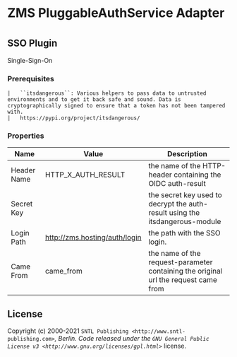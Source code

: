 # ZMS PluggableAuthService Adapter
#
## SSO Plugin
Single-Sign-On

### Prerequisites
    |   ``itsdangerous``: Various helpers to pass data to untrusted environments and to get it back safe and sound. Data is cryptographically signed to ensure that a token has not been tampered with.
    |   https://pypi.org/project/itsdangerous/

### Properties
Name | Value | Description
--- | --- | ---
Header Name | HTTP_X_AUTH_RESULT | the name of the HTTP-header containing the OIDC auth-result
Secret Key |  | the secret key used to decrypt the auth-result using the itsdangerous-module
Login Path | http://zms.hosting/auth/login | the path with the SSO login.
Came From | came_from | the name of the request-parameter containing the original url the request came from

## License
Copyright (c) 2000-2021 `SNTL Publishing <http://www.sntl-publishing.com>`_, Berlin. 
Code released under the `GNU General Public License v3 <http://www.gnu.org/licenses/gpl.html>`_ license.
